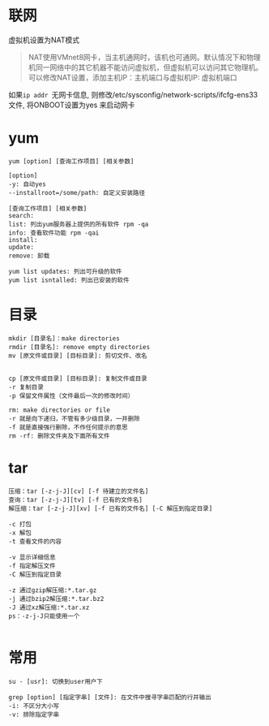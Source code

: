 # 联网

虚拟机设置为NAT模式

>  NAT使用VMnet8网卡，当主机通网时，该机也可通网。默认情况下和物理机同一网络中的其它机器不能访问虚拟机，但虚拟机可以访问其它物理机。可以修改NAT设置，添加主机IP：主机端口与虚拟机IP: 虚拟机端口

如果`ip addr `无网卡信息, 则修改/etc/sysconfig/network-scripts/ifcfg-ens33文件, 将ONBOOT设置为yes 来启动网卡




# yum

```shell 
yum [option] [查询工作项目] [相关参数]

[option]
-y: 自动yes
--installroot=/some/path: 自定义安装路径

[查询工作项目] [相关参数]
search:
list: 列出yum服务器上提供的所有软件 rpm -qa
info: 查看软件功能 rpm -qai
install:
update:
remove: 卸载

yum list updates: 列出可升级的软件
yum list isntalled: 列出已安装的软件
```

# 目录

```shell
mkdir [目录名]：make directories
rmdir [目录名]: remove empty directories
mv [原文件或目录] [目标目录]: 剪切文件、改名


cp [原文件或目录] [目标目录]: 复制文件或目录
-r 复制目录
-p 保留文件属性（文件最后一次的修改时间）
    
rm: make directories or file
-r 就是向下递归，不管有多少级目录，一并删除
-f 就是直接强行删除，不作任何提示的意思
rm -rf: 删除文件夹及下面所有文件
```



# tar

```shell
压缩：tar [-z-j-J][cv] [-f 待建立的文件名]
查询：tar [-z-j-J][tv] [-f 已有的文件名]
解压缩：tar [-z-j-J][xv] [-f 已有的文件名] [-C 解压到指定目录]

-c 打包
-x 解包
-t 查看文件的内容

-v 显示详细信息
-f 指定解压文件
-C 解压到指定目录

-z 通过gzip解压缩:*.tar.gz
-j 通过bzip2解压缩:*.tar.bz2
-J 通过xz解压缩:*.tar.xz
ps：-z-j-J只能使用一个


```



# 常用

```shell
su - [usr]: 切换到user用户下

grep [option] [指定字串] [文件]: 在文件中搜寻字串匹配的行并输出
-i: 不区分大小写
-v: 排除指定字串
```

